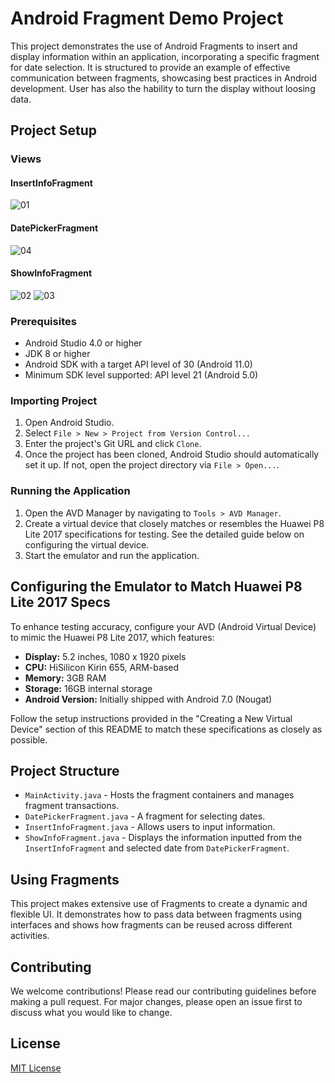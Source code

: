 # Android Fragment Demo Project

This project demonstrates the use of Android Fragments to insert and display information within an application, incorporating a specific fragment for date selection. It is structured to provide an example of effective communication between fragments, showcasing best practices in Android development. User has also the hability to turn the display without loosing data.

## Project Setup

### Views

#### InsertInfoFragment

![01](https://github.com/felp99/MOBAPP/assets/76445505/19fa146d-556d-4afa-ba3b-fc893b86d599)

#### DatePickerFragment

![04](https://github.com/felp99/MOBAPP/assets/76445505/3b501f86-f0f8-43b5-af62-a6ca7cd11653)

#### ShowInfoFragment

![02](https://github.com/felp99/MOBAPP/assets/76445505/ca571d2c-91e9-49b6-8ccf-23e32198fb34)
![03](https://github.com/felp99/MOBAPP/assets/76445505/53e4d380-d90a-4c65-ae39-35213843a072)

### Prerequisites

- Android Studio 4.0 or higher
- JDK 8 or higher
- Android SDK with a target API level of 30 (Android 11.0)
- Minimum SDK level supported: API level 21 (Android 5.0)

### Importing Project

1. Open Android Studio.
2. Select `File > New > Project from Version Control...`
3. Enter the project's Git URL and click `Clone`.
4. Once the project has been cloned, Android Studio should automatically set it up. If not, open the project directory via `File > Open...`.

### Running the Application

1. Open the AVD Manager by navigating to `Tools > AVD Manager`.
2. Create a virtual device that closely matches or resembles the Huawei P8 Lite 2017 specifications for testing. See the detailed guide below on configuring the virtual device.
3. Start the emulator and run the application.

## Configuring the Emulator to Match Huawei P8 Lite 2017 Specs

To enhance testing accuracy, configure your AVD (Android Virtual Device) to mimic the Huawei P8 Lite 2017, which features:

- **Display:** 5.2 inches, 1080 x 1920 pixels
- **CPU:** HiSilicon Kirin 655, ARM-based
- **Memory:** 3GB RAM
- **Storage:** 16GB internal storage
- **Android Version:** Initially shipped with Android 7.0 (Nougat)

Follow the setup instructions provided in the "Creating a New Virtual Device" section of this README to match these specifications as closely as possible.

## Project Structure

- `MainActivity.java` - Hosts the fragment containers and manages fragment transactions.
- `DatePickerFragment.java` - A fragment for selecting dates.
- `InsertInfoFragment.java` - Allows users to input information.
- `ShowInfoFragment.java` - Displays the information inputted from the `InsertInfoFragment` and selected date from `DatePickerFragment`.

## Using Fragments

This project makes extensive use of Fragments to create a dynamic and flexible UI. It demonstrates how to pass data between fragments using interfaces and shows how fragments can be reused across different activities.

## Contributing

We welcome contributions! Please read our contributing guidelines before making a pull request. For major changes, please open an issue first to discuss what you would like to change.

## License

[MIT License](LICENSE.md)
